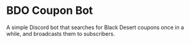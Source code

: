 # BDO Coupon Bot

A simple Discord bot that searches for Black Desert coupons once in a while, and broadcasts them to subscribers.
